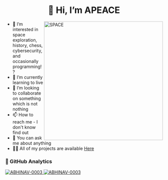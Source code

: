 <h1 align="center">👋 Hi, I’m APEACE</h1>

<img align="right" alt="SPACE" width=380 src="https://upload.wikimedia.org/wikipedia/commons/9/9c/Black_hole_representation.gif" />

- 👀 I’m interested in space exploration, history, chess, cybersecurity, and occasionally programming!?
- 🌱 I’m currently learning to live
- 💞️ I’m looking to collaborate on something which is not nothing
- 📫 How to reach me - I don't know find out
- 💬 You can ask me about anything
- 👨‍💻 All of my projects are available [Here](https://github.com/ABHINAV-0003?tab=repositories)

<h3>🧩 GitHub Analytics</h3>
<a href="https://github.com/ABHINAV-0003">
    <img class="streak" src="https://github-readme-streak-stats.herokuapp.com/?user=ABHINAV-0003&theme=dark&hide_border=true&border_color=646464" alt="ABHINAV-0003"/>
    <img class="Lang" src="https://github-readme-stats.vercel.app/api/top-langs?username=ABHINAV-0003&show_icons=true&locale=en&layout=compact&theme=dark&size_weight=0.6&count_weight=0.4&langs_count=8&hide_border=true&hide=Cmake,Batchfile&border_color=646464" alt="ABHINAV-0003" />
</a>
